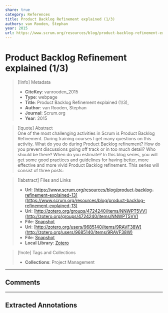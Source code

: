 ```yaml
---
share: true
category: References
title: Product Backlog Refinement explained (1/3)
authors: van Rooden, Stephan
year: 2015
url: https://www.scrum.org/resources/blog/product-backlog-refinement-explained-13
---
```

  
# Product Backlog Refinement explained (1/3)  
  
> [!info] Metadata  
> - **CiteKey**: vanrooden_2015  
> - **Type**: webpage  
> - **Title**: Product Backlog Refinement explained (1/3),   
> - **Author**: van Rooden, Stephan  
> - **Journal**: Scrum.org   
> - **Year**: 2015   
  
> [!quote] Abstract  
> One of the most challenging activities in Scrum is Product Backlog Refinement. During training courses I get many questions on this activity. What do you do during Product Backlog refinement? How do you prevent discussions going off track or in too much detail? Who should be there? When do you estimate? In this blog series, you will get some good practices and guidelines for having better, more effective and more vivid Product Backlog refinement. This series will consist of three posts:  
  
> [!abstract] Files and Links  
> - **Url**: [https://www.scrum.org/resources/blog/product-backlog-refinement-explained-13](https://www.scrum.org/resources/blog/product-backlog-refinement-explained-13)  
> - **Uri**: [http://zotero.org/groups/4724240/items/NNWPT5VV](http://zotero.org/groups/4724240/items/NNWPT5VV)  
> - **File**: [Snapshot](file:///Users/jan/Zotero/storage/SP3969UQ/product-backlog-refinement-explained-13.html)  
> - **Uri**: [http://zotero.org/users/9685140/items/9RAVF38W](http://zotero.org/users/9685140/items/9RAVF38W)  
> - **File**: [Snapshot](file:///Users/jan/Zotero/storage/YJNDK2J5/product-backlog-refinement-explained-13.html)  
> - **Local Library**: [Zotero]((zotero://select/library/items/9RAVF38W))  
  
> [!note] Tags and Collections  
> - **Collections**: Project Management  
  
----  
  
## Comments  
  
  
  
----  
  
## Extracted Annotations  
  
